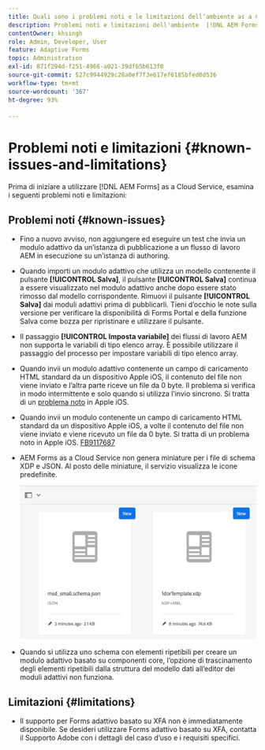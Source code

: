 ```yaml
---
title: Quali sono i problemi noti e le limitazioni dell’ambiente as a Cloud Service AEM Forms?
description: Problemi noti e limitazioni dell'ambiente  [!DNL AEM Forms]  as a Cloud Service.
contentOwner: khsingh
role: Admin, Developer, User
feature: Adaptive Forms
topic: Administration
exl-id: 871f294d-f251-4966-a021-39df65b613f0
source-git-commit: 527c9944929c28a0ef7f3e617ef6185bfed0d536
workflow-type: tm+mt
source-wordcount: '367'
ht-degree: 93%

---
```


# Problemi noti e limitazioni {#known-issues-and-limitations}

Prima di iniziare a utilizzare [!DNL AEM Forms] as a Cloud Service, esamina i seguenti problemi noti e limitazioni:

## Problemi noti {#known-issues}

* Fino a nuovo avviso, non aggiungere ed eseguire un test che invia un modulo adattivo da un’istanza di pubblicazione a un flusso di lavoro AEM in esecuzione su un’istanza di authoring.

* Quando importi un modulo adattivo che utilizza un modello contenente il pulsante **[!UICONTROL Salva]**, il pulsante **[!UICONTROL Salva]** continua a essere visualizzato nel modulo adattivo anche dopo essere stato rimosso dal modello corrispondente. Rimuovi il pulsante **[!UICONTROL Salva]** dai moduli adattivi prima di pubblicarli. Tieni d’occhio le note sulla versione per verificare la disponibilità di Forms Portal e della funzione Salva come bozza per ripristinare e utilizzare il pulsante.

* Il passaggio **[!UICONTROL Imposta variabile]** dei flussi di lavoro AEM non supporta le variabili di tipo elenco array. È possibile utilizzare il passaggio del processo per impostare variabili di tipo elenco array.

* Quando invii un modulo adattivo contenente un campo di caricamento HTML standard da un dispositivo Apple iOS, il contenuto del file non viene inviato e l’altra parte riceve un file da 0 byte. Il problema si verifica in modo intermittente e solo quando si utilizza l’invio sincrono. Si tratta di un [problema noto](https://feedbackassistant.apple.com/feedback/9117687) in Apple iOS.

* Quando invii un modulo contenente un campo di caricamento HTML standard da un dispositivo Apple iOS, a volte il contenuto del file non viene inviato e viene ricevuto un file da 0 byte. Si tratta di un problema noto in Apple iOS. [FB9117687](https://feedbackassistant.apple.com/feedback/9117687)

* AEM Forms as a Cloud Service non genera miniature per i file di schema XDP e JSON. Al posto delle miniature, il servizio visualizza le icone predefinite.

  ![Problema noto nelle miniature di Forms](/help/forms/assets/forms-tumbnail-known-issue.png)

* Quando si utilizza uno schema con elementi ripetibili per creare un modulo adattivo basato su componenti core, l’opzione di trascinamento degli elementi ripetibili dalla struttura del modello dati all’editor dei moduli adattivi non funziona.

## Limitazioni {#limitations}

* Il supporto per Forms adattivo basato su XFA non è immediatamente disponibile. Se desideri utilizzare Forms adattivo basato su XFA, contatta il Supporto Adobe con i dettagli del caso d’uso e i requisiti specifici.

